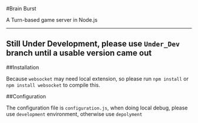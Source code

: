 #Brain Burst

A Turn-based game server in Node.js

---

**Still Under Development, please use `Under_Dev` branch until a usable version came out**
---

##Installation

Because `websocket` may need local extension, so please run `npm install` or `npm install websocket` to compile this.

##Configuration

The configuration file is `configuration.js`, when doing local debug, please use `development` environment, otherwise use `depolyment`
